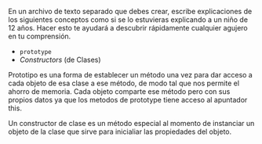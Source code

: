 En un archivo de texto separado que debes crear, escribe explicaciones de los siguientes conceptos como si se lo estuvieras explicando a un niño de 12 años. Hacer esto te ayudará a descubrir rápidamente cualquier agujero en tu comprensión.

* `prototype`
* _Constructors_ (de Clases)

Prototipo es una forma de establecer un método una vez para dar acceso a cada objeto de esa clase a ese método, de modo tal que nos permite el ahorro de memoria. Cada objeto comparte ese método pero con sus propios datos ya que los metodos de prototype tiene acceso al apuntador this.

Un constructor de clase es un método especial al momento de instanciar un objeto de la clase que sirve para inicialiar las propiedades del objeto.